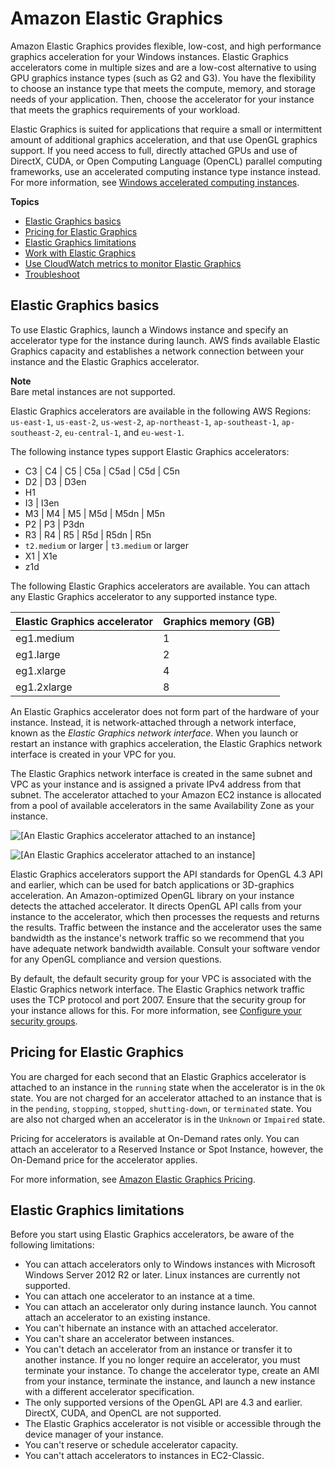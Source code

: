 # Amazon Elastic Graphics<a name="elastic-graphics"></a>

Amazon Elastic Graphics provides flexible, low\-cost, and high performance graphics acceleration for your Windows instances\. Elastic Graphics accelerators come in multiple sizes and are a low\-cost alternative to using GPU graphics instance types \(such as G2 and G3\)\. You have the flexibility to choose an instance type that meets the compute, memory, and storage needs of your application\. Then, choose the accelerator for your instance that meets the graphics requirements of your workload\.

Elastic Graphics is suited for applications that require a small or intermittent amount of additional graphics acceleration, and that use OpenGL graphics support\. If you need access to full, directly attached GPUs and use of DirectX, CUDA, or Open Computing Language \(OpenCL\) parallel computing frameworks, use an accelerated computing instance type instance instead\. For more information, see [Windows accelerated computing instances](accelerated-computing-instances.md)\.

**Topics**
+ [Elastic Graphics basics](#elastic-graphics-basics)
+ [Pricing for Elastic Graphics](#elastic-graphics-pricing)
+ [Elastic Graphics limitations](#elastic-graphics-limitations)
+ [Work with Elastic Graphics](working-with-elastic-graphics.md)
+ [Use CloudWatch metrics to monitor Elastic Graphics](elastic-graphics-cloudwatch.md)
+ [Troubleshoot](elastic-graphics-troubleshooting.md)

## Elastic Graphics basics<a name="elastic-graphics-basics"></a>

To use Elastic Graphics, launch a Windows instance and specify an accelerator type for the instance during launch\. AWS finds available Elastic Graphics capacity and establishes a network connection between your instance and the Elastic Graphics accelerator\.

**Note**  
Bare metal instances are not supported\.

Elastic Graphics accelerators are available in the following AWS Regions: `us-east-1`, `us-east-2`, `us-west-2`, `ap-northeast-1`, `ap-southeast-1`, `ap-southeast-2`, `eu-central-1`, and `eu-west-1`\.

The following instance types support Elastic Graphics accelerators:
+ C3 \| C4 \| C5 \| C5a \| C5ad \| C5d \| C5n
+ D2 \| D3 \| D3en
+ H1
+ I3 \| I3en
+ M3 \| M4 \| M5 \| M5d \| M5dn \| M5n
+ P2 \| P3 \| P3dn
+ R3 \| R4 \| R5 \| R5d \| R5dn \| R5n
+ `t2.medium` or larger \| `t3.medium` or larger
+ X1 \| X1e
+ z1d

The following Elastic Graphics accelerators are available\. You can attach any Elastic Graphics accelerator to any supported instance type\.


| Elastic Graphics accelerator | Graphics memory \(GB\) | 
| --- | --- | 
| eg1\.medium | 1 | 
| eg1\.large | 2 | 
| eg1\.xlarge | 4 | 
| eg1\.2xlarge | 8 | 

An Elastic Graphics accelerator does not form part of the hardware of your instance\. Instead, it is network\-attached through a network interface, known as the *Elastic Graphics network interface*\. When you launch or restart an instance with graphics acceleration, the Elastic Graphics network interface is created in your VPC for you\. 

The Elastic Graphics network interface is created in the same subnet and VPC as your instance and is assigned a private IPv4 address from that subnet\. The accelerator attached to your Amazon EC2 instance is allocated from a pool of available accelerators in the same Availability Zone as your instance\.

![\[An Elastic Graphics accelerator attached to an instance\]](http://docs.aws.amazon.com/AWSEC2/latest/WindowsGuide/images/elastic-graphics.png)

![\[An Elastic Graphics accelerator attached to an instance\]](http://docs.aws.amazon.com/AWSEC2/latest/WindowsGuide/)

Elastic Graphics accelerators support the API standards for OpenGL 4\.3 API and earlier, which can be used for batch applications or 3D\-graphics acceleration\. An Amazon\-optimized OpenGL library on your instance detects the attached accelerator\. It directs OpenGL API calls from your instance to the accelerator, which then processes the requests and returns the results\. Traffic between the instance and the accelerator uses the same bandwidth as the instance's network traffic so we recommend that you have adequate network bandwidth available\. Consult your software vendor for any OpenGL compliance and version questions\.

By default, the default security group for your VPC is associated with the Elastic Graphics network interface\. The Elastic Graphics network traffic uses the TCP protocol and port 2007\. Ensure that the security group for your instance allows for this\. For more information, see [Configure your security groups](working-with-elastic-graphics.md#elastic-graphics-security)\.

## Pricing for Elastic Graphics<a name="elastic-graphics-pricing"></a>

You are charged for each second that an Elastic Graphics accelerator is attached to an instance in the `running` state when the accelerator is in the `Ok` state\. You are not charged for an accelerator attached to an instance that is in the `pending`, `stopping`, `stopped`, `shutting-down`, or `terminated` state\. You are also not charged when an accelerator is in the `Unknown` or `Impaired` state\.

Pricing for accelerators is available at On\-Demand rates only\. You can attach an accelerator to a Reserved Instance or Spot Instance, however, the On\-Demand price for the accelerator applies\.

For more information, see [Amazon Elastic Graphics Pricing](https://aws.amazon.com/ec2/elastic-graphics/pricing/)\.

## Elastic Graphics limitations<a name="elastic-graphics-limitations"></a>

Before you start using Elastic Graphics accelerators, be aware of the following limitations:
+ You can attach accelerators only to Windows instances with Microsoft Windows Server 2012 R2 or later\. Linux instances are currently not supported\.
+ You can attach one accelerator to an instance at a time\.
+ You can attach an accelerator only during instance launch\. You cannot attach an accelerator to an existing instance\.
+ You can't hibernate an instance with an attached accelerator\.
+ You can't share an accelerator between instances\.
+ You can't detach an accelerator from an instance or transfer it to another instance\. If you no longer require an accelerator, you must terminate your instance\. To change the accelerator type, create an AMI from your instance, terminate the instance, and launch a new instance with a different accelerator specification\.
+ The only supported versions of the OpenGL API are 4\.3 and earlier\. DirectX, CUDA, and OpenCL are not supported\.
+ The Elastic Graphics accelerator is not visible or accessible through the device manager of your instance\.
+ You can't reserve or schedule accelerator capacity\.
+ You can't attach accelerators to instances in EC2\-Classic\.